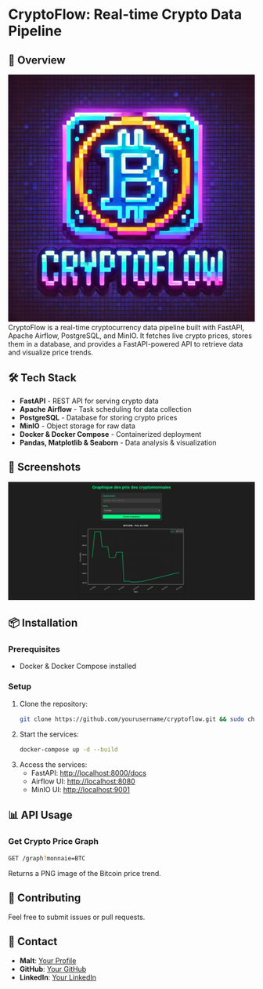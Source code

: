 # CryptoFlow: Real-time Crypto Data Pipeline

## 🚀 Overview

![CryptoFlow Logo](logo.png)
CryptoFlow is a real-time cryptocurrency data pipeline built with FastAPI, Apache Airflow, PostgreSQL, and MinIO. It fetches live crypto prices, stores them in a database, and provides a FastAPI-powered API to retrieve data and visualize price trends.

## 🛠 Tech Stack
- **FastAPI** - REST API for serving crypto data
- **Apache Airflow** - Task scheduling for data collection
- **PostgreSQL** - Database for storing crypto prices
- **MinIO** - Object storage for raw data
- **Docker & Docker Compose** - Containerized deployment
- **Pandas, Matplotlib & Seaborn** - Data analysis & visualization

## 📸 Screenshots
![Screenshot](Graphique-Crypto-02-14-2025_08_16_PM.png)

## 📦 Installation
### Prerequisites
- Docker & Docker Compose installed

### Setup
1. Clone the repository:
   ```bash
   git clone https://github.com/yourusername/cryptoflow.git && sudo chmod -R 777 cryptoflow && cd cryptoflow
   ```
2. Start the services:
   ```bash
   docker-compose up -d --build
   ```
3. Access the services:
   - FastAPI: [http://localhost:8000/docs](http://localhost:8000/docs)
   - Airflow UI: [http://localhost:8080](http://localhost:8080)
   - MinIO UI: [http://localhost:9001](http://localhost:9001)
   
## 📊 API Usage
### Get Crypto Price Graph
```bash
GET /graph?monnaie=BTC
```
Returns a PNG image of the Bitcoin price trend.


## 🤝 Contributing
Feel free to submit issues or pull requests.

## 📩 Contact
- **Malt**: [Your Profile](https://www.malt.fr/profile/sachametzger1)
- **GitHub**: [Your GitHub](https://github.com/LeGrandAkira)
- **LinkedIn**: [Your LinkedIn](https://linkedin.com/in/sacha-metzger)

